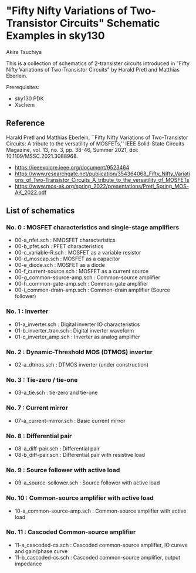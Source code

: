 # "Fifty Nifty Variations of Two-Transistor Circuits" Schematic Examples in sky130

Akira Tsuchiya

This is a collection of schematics of 2-transister circuits introduced in "Fifty Nifty Variations of Two-Transistor Circuits" by Harald Pretl and Matthias Eberlein.

Prerequisites:
* sky130 PDK
* Xschem

## Reference

Harald Pretl and Matthias Eberlein, ``Fifty Nifty Variations of Two-Transistor Circuits: A tribute to the versatility of MOSFETs,'' IEEE Solid-State Circuits Magazine, vol. 13, no. 3, pp. 38-46, Summer 2021, doi: 10.1109/MSSC.2021.3088968.
* https://ieeexplore.ieee.org/document/9523464
* https://www.researchgate.net/publication/354364068_Fifty_Nifty_Variations_of_Two-Transistor_Circuits_A_tribute_to_the_versatility_of_MOSFETs
* https://www.mos-ak.org/spring_2022/presentations/Pretl_Spring_MOS-AK_2022.pdf

## List of schematics
### No. 0 : MOSFET characteristics and single-stage amplifiers
* 00-a_nfet.sch : NMOSFET characteristics
* 00-b_pfet.sch : PFET characteristics
* 00-c_variable-R.sch : MOSFET as a variable resistor
* 00-d_moscap.sch : MOSFET as a capacitor
* 00-e_diode.sch : MOSFET as a diode
* 00-f_current-source.sch : MOSFET as a current source
* 00-g_common-source-amp.sch : Common-source amplifier
* 00-h_common-gate-amp.sch : Common-gate amplifier
* 00-i_common-drain-amp.sch : Common-drain amplifier (Source follower)

### No. 1 : Inverter
* 01-a_inverter.sch : Digital inverter IO characteristics
* 01-b_inverter_tran.sch : Digital inverter waveform
* 01-c_inverter_amp.sch : Inverter as analog amplifier

### No. 2 : Dynamic-Threshold MOS (DTMOS) inverter
* 02-a_dtmos.sch : DTMOS inverter (under construction)

### No. 3 : Tie-zero / tie-one
* 03-a_tie.sch : tie-zero and tie-one

### No. 7 : Current mirror
* 07-a_current-mirror.sch : Basic current mirror

### No. 8 : Differential pair
* 08-a_diff-pair.sch : Differential pair
* 08-b_diff-pair.sch : Differential pair with resistive load

### No. 9 : Source follower with active load
* 09-a_source-sollower.sch : Source follower with active load

### No. 10 : Common-source amplifier with active load
* 10-a_common-source-amp.sch : Common-source amplifier with active load

### No. 11 : Cascoded Common-source amplifier
* 11-a_cascoded-cs.sch : Cascoded common-source amplifier, IO cureve and gain/phase curve
* 11-b_cascoded-cs.sch : Cascoded common-source amplifier, output impedance


